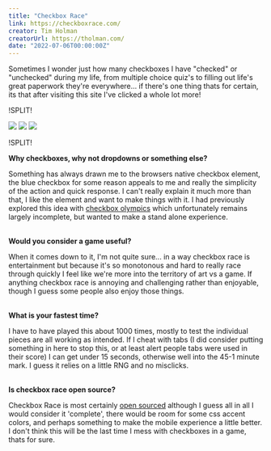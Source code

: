 ```yaml
---
title: "Checkbox Race"
link: https://checkboxrace.com/
creator: Tim Holman
creatorUrl: https://tholman.com/
date: "2022-07-06T00:00:00Z"
---
```


Sometimes I wonder just how many checkboxes I have "checked" or "unchecked" during my life, from multiple choice quiz's to filling out life's great paperwork they're everywhere... if there's one thing thats for certain, its that after visiting this site I've clicked a whole lot more!

!SPLIT!

<div class="images has-border">
  <img src="/sites/assets/checkbox-1.png" />
  <img src="/sites/assets/checkbox-2.png" />
  <img src="/sites/assets/checkbox-3.png" />
</div>

!SPLIT!

**Why checkboxes, why not dropdowns or something else?**

Something has always drawn me to the browsers native checkbox element, the blue checkbox for some reason appeals to me and really the simplicity of the action and quick response. I can't really explain it much more than that, I like the element and want to make things with it. I had previously explored this idea with [checkbox olympics](https://checkboxolympics.com/) which unfortunately remains largely incomplete, but wanted to make a stand alone experience.  

&nbsp;  
**Would you consider a game useful?**

When it comes down to it, I'm not quite sure... in a way checkbox race is entertainment but because it's so monotonous and hard to really race through quickly I feel like we're more into the territory of art vs a game. If anything checkbox race is annoying and challenging rather than enjoyable, though I guess some people also enjoy those things.  

&nbsp;  
**What is your fastest time?**

I have to have played this about 1000 times, mostly to test the individual pieces are all working as intended. If I cheat with tabs (I did consider putting something in here to stop this, or at least alert people tabs were used in their score) I can get under 15 seconds, otherwise well into the 45-1 minute mark. I guess it relies on a little RNG and no misclicks.  

&nbsp;  
**Is checkbox race open source?**

Checkbox Race is most certainly [open sourced](https://github.com/tholman/checkboxrace) although I guess all in all I would consider it 'complete', there would be room for some css accent colors, and perhaps something to make the mobile experience a little better. I don't think this will be the last time I mess with checkboxes in a game, thats for sure.